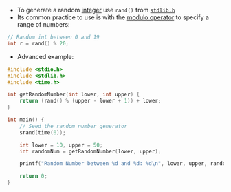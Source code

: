 - To generate a random [integer](computer-science/docs/c/types.md) use `rand()` from [`stdlib.h`](computer-science/docs/c/libraries.md)
- Its common practice to use is with the [modulo operator](computer-science/docs/c/operators.md) to specify a range of numbers:

```c
// Random int between 0 and 19
int r = rand() % 20;
```

- Advanced example:

```c
#include <stdio.h>
#include <stdlib.h>
#include <time.h>

int getRandomNumber(int lower, int upper) {
    return (rand() % (upper - lower + 1)) + lower;
}

int main() {
    // Seed the random number generator
    srand(time(0));

    int lower = 10, upper = 50;
    int randomNum = getRandomNumber(lower, upper);

    printf("Random Number between %d and %d: %d\n", lower, upper, randomNum);

    return 0;
}
```
